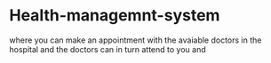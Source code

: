# Health-managemnt-system
where you can make an appointment with the avaiable doctors in the hospital and the doctors can in turn attend to you and 








 
